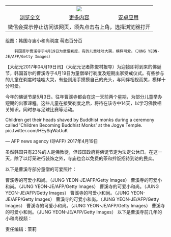 

<table>
  <tr>
    <td align="center" colspan="3">
      <a href="https://github.com/ogate/ogate/blob/master/README.md"><img src="https://cloud.githubusercontent.com/assets/11880933/13434984/f430fae2-e012-11e5-814f-c2df1e82b247.jpg"/></a>
    </td>
  </tr>
  <tr>
    <td align="center">
      <a href="https://s3.ap-south-1.amazonaws.com/ogatem/oGate.htm?c818270&from=oNote">浏览全文</a>
    </td>
    <td align="center">
      <a href="https://s3.ap-south-1.amazonaws.com/ogatem/oGate.htm?from=oNote">更多内容</a>
    </td>
    <td align="center">
      <a href="https://raw.githubusercontent.com/ogate/up/master/ogate.apk">安卓应用</a>
    </td>
  </tr>
  <tr>
    <td align="center" colspan="3">
      微信会提示停止访问该网页，须先点击右上角，选择浏览器打开
    </td>
  </tr>
</table>    



组图：韩国寺庙小和尚剃度 萌态百分百






        韩国首尔曹溪寺于4月19日为童僧剃度，有的儿童哇哇大哭，模样可爱。（JUNG YEON-JE/AFP/Getty Images）




【大纪元2017年04月19日讯】（大纪元记者陈俊村报导）为迎接即将到来的佛诞节，韩国首尔的曹溪寺于4月19日为童僧举行剃度及短期出家受戒仪式。有些参与的儿童在剃度时哇哇大哭，有些则用手摸摸自己的光头，与同伴相视而笑，模样十分可爱。


今年的佛诞节是5月3日。往年曹溪寺都会在这一天前两个星期，为部分儿童举办短期的出家课程。这些儿童在接受剃度之后，将待在该寺中14天，以学习佛教相关知识，同时参与足球比赛等活动。


Children get their heads shaved by Buddhist monks during a ceremony called &#39;Children Becoming Buddhist Monks&#39; at the Jogye Temple. pic.twitter.com/HEySqWaUuK


&mdash; AFP news agency (@AFP) 2017年4月19日





虽然韩国只有23%的人是佛教徒，但该国政府将佛诞节定为法定公休日。在这一天，除了以灯笼进行装饰之外，寺庙也会以免费的茶和拌饭招待到访的民众。


以下是曹溪寺部分童僧的可爱照片：


曹溪寺的可爱小和尚。（JUNG YEON-JE/AFP/Getty Images）
曹溪寺的可爱小和尚。（JUNG YEON-JE/AFP/Getty Images）
曹溪寺的可爱小和尚。（JUNG YEON-JE/AFP/Getty Images）
曹溪寺的可爱小和尚。（JUNG YEON-JE/AFP/Getty Images）
曹溪寺的可爱小和尚。（JUNG YEON-JE/AFP/Getty Images）
曹溪寺的可爱小和尚。（JUNG YEON-JE/AFP/Getty Images）
曹溪寺的可爱小和尚。（JUNG YEON-JE/AFP/Getty Images）
以下是曹溪寺前几年的小和尚视频：





责任编辑：茉莉



